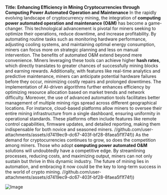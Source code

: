 **Title: Enhancing Efficiency in Mining Cryptocurrencies through Computing Power Automated Operation and Maintenance**
In the rapidly evolving landscape of cryptocurrency mining, the integration of **computing power automated operation and maintenance (O&M)** has become a game-changer. This technological advancement is pivotal for miners seeking to optimize their operations, reduce downtime, and increase profitability. By automating routine tasks such as monitoring hardware performance, adjusting cooling systems, and maintaining optimal energy consumption, miners can focus more on strategic planning and less on manual intervention.
The benefits of automated O&M extend beyond mere convenience. Miners leveraging these tools can achieve higher **hash rates**, which directly translates to greater chances of successfully mining blocks and earning rewards. Additionally, with features like real-time analytics and predictive maintenance, miners can anticipate potential hardware failures before they occur, minimizing costly repairs and prolonged downtimes. The implementation of AI-driven algorithms further enhances efficiency by optimizing resource allocation based on market trends and network difficulty.
Moreover, the use of advanced automation tools facilitates better management of multiple mining rigs spread across different geographical locations. For instance, cloud-based platforms allow miners to oversee their entire mining infrastructure from a single dashboard, ensuring uniformity in operational standards. These platforms often include features like remote control capabilities, firmware updates, and detailed reporting, making them indispensable for both novice and seasoned miners.
 //github.com/user-attachments/assets/d7419ec9-dc67-403f-bf28-8faea5f1f74f))
As the demand for cryptocurrencies continues to grow, so does the competition among miners. Those who adopt **computing power automated O&M** solutions will undoubtedly have a competitive edge. By streamlining processes, reducing costs, and maximizing output, miners can not only sustain but thrive in this dynamic industry. The future of mining lies in automation, and embracing it now could be the key to long-term success in the world of crypto mining.
 //github.com/user-attachments/assets/d7419ec9-dc67-403f-bf28-8faea5f1f74f))

![Image](https://github.com/user-attachments/assets/4a25d116-2220-4385-b08e-f287af8fcbc4)

